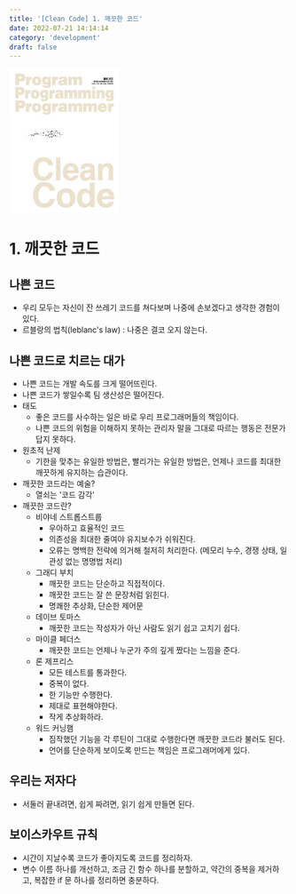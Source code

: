 ```yaml
---
title: '[Clean Code] 1. 깨끗한 코드'
date: 2022-07-21 14:14:14
category: 'development'
draft: false
---
```



![](.\images\cleancode.jpg)


# 1. 깨끗한 코드

## 나쁜 코드

- 우리 모두는 자신이 잔 쓰레기 코드를 쳐다보며 나중에 손보겠다고 생각한 경험이 있다.
- 르블랑의 법칙(leblanc's law) : 나중은 결코 오지 않는다.

## 나쁜 코드로 치르는 대가

- 나쁜 코드는 개발 속도를 크게 떨어뜨린다.
- 나쁜 코드가 쌓일수록 팀 생산성은 떨어진다.
- 태도
    - 좋은 코드를 사수하는 일은 바로 우리 프로그래머들의 책임이다.
    - 나쁜 코드의 위험을 이해하지 못하는 관리자 말을 그대로 따르는 행동은 전문가답지 못하다.
- 원초적 난제
    - 기한을 맞추는 유일한 방법은, 빨리가는 유일한 방법은, 언제나 코드를 최대한 깨끗하게 유지하는 습관이다.
- 깨끗한 코드라는 예술?
    - 열쇠는 '코드 감각'
- 깨끗한 코드란?
    - 비야네 스트롭스트룹
        - 우아하고 효율적인 코드
        - 의존성을 최대한 줄여야 유지보수가 쉬워진다.
        - 오류는 명백한 전략에 의거해 철저히 처리한다. (메모리 누수, 경쟁 상태, 일관성 없는 명명법 처리)
    - 그래디 부치
        - 깨끗한 코드는 단순하고 직접적이다. 
        - 깨끗한 코드는 잘 쓴 문장처럼 읽힌다.
        - 명쾌한 추상화, 단순한 제어문
    - 데이브 토마스
        - 깨끗한 코드는 작성자가 아닌 사람도 읽기 쉽고 고치기 쉽다.
    - 마이클 페더스
        - 깨끗한 코드는 언제나 누군가 주의 깊게 짰다는 느낌을 준다.
    - 론 제프리스
        - 모든 테스트를 통과한다.
        - 중복이 없다.
        - 한 기능만 수행한다.
        - 제대로 표현해야한다.
        - 작게 추상화하라.
    - 워드 커닝햄
        - 짐작했던 기능을 각 루틴이 그대로 수행한다면 깨끗한 코드라 불러도 된다.
        - 언어를 단순하게 보이도록 만드는 책임은 프로그래머에게 있다.

## 우리는 저자다

- 서둘러 끝내려면, 쉽게 짜려면, 읽기 쉽게 만들면 된다.

## 보이스카우트 규칙

- 시간이 지날수록 코드가 좋아지도록 코드를 정리하자.
- 변수 이름 하나를 개선하고, 조금 긴 함수 하나를 분할하고, 약간의 중복을 제거하고, 복잡한 if 문 하나를 정리하면 충분하다.
